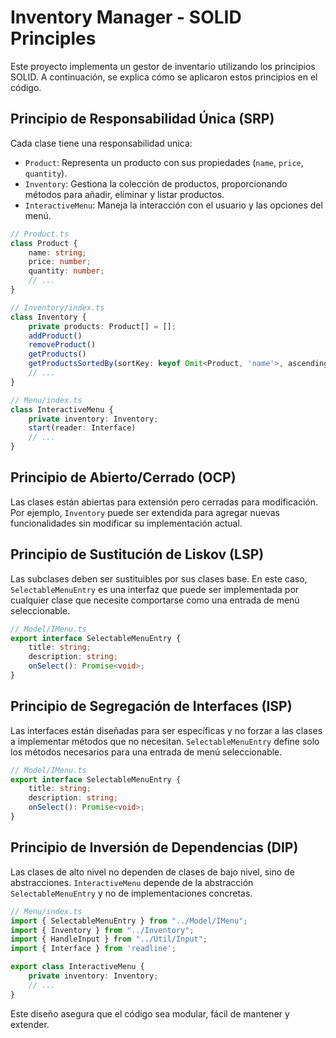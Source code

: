 # Inventory Manager - SOLID Principles

Este proyecto implementa un gestor de inventario utilizando los principios SOLID. A continuación, se explica cómo se aplicaron estos principios en el código.

## Principio de Responsabilidad Única (SRP)
Cada clase tiene una responsabilidad unica:
- `Product`: Representa un producto con sus propiedades (`name`, `price`, `quantity`).
- `Inventory`: Gestiona la colección de productos, proporcionando métodos para añadir, eliminar y listar productos.
- `InteractiveMenu`: Maneja la interacción con el usuario y las opciones del menú.

```typescript
// Product.ts
class Product {
    name: string;
    price: number;
    quantity: number;
    // ...
}

// Inventory/index.ts
class Inventory {
    private products: Product[] = [];
    addProduct()
    removeProduct()
    getProducts()
    getProductsSortedBy(sortKey: keyof Omit<Product, 'name'>, ascending: boolean = true)
    // ...
}

// Menu/index.ts
class InteractiveMenu {
    private inventory: Inventory;
    start(reader: Interface)
    // ...
}

```

## Principio de Abierto/Cerrado (OCP)
Las clases están abiertas para extensión pero cerradas para modificación. Por ejemplo, `Inventory` puede ser extendida para agregar nuevas funcionalidades sin modificar su implementación actual.


## Principio de Sustitución de Liskov (LSP)
Las subclases deben ser sustituibles por sus clases base. En este caso, `SelectableMenuEntry` es una interfaz que puede ser implementada por cualquier clase que necesite comportarse como una entrada de menú seleccionable.

```typescript
// Model/IMenu.ts
export interface SelectableMenuEntry {
    title: string;
    description: string;
    onSelect(): Promise<void>;
}
```

## Principio de Segregación de Interfaces (ISP)
Las interfaces están diseñadas para ser específicas y no forzar a las clases a implementar métodos que no necesitan. `SelectableMenuEntry` define solo los métodos necesarios para una entrada de menú seleccionable.

```typescript
// Model/IMenu.ts
export interface SelectableMenuEntry {
    title: string;
    description: string;
    onSelect(): Promise<void>;
}
```

## Principio de Inversión de Dependencias (DIP)
Las clases de alto nivel no dependen de clases de bajo nivel, sino de abstracciones. `InteractiveMenu` depende de la abstracción `SelectableMenuEntry` y no de implementaciones concretas.

```typescript
// Menu/index.ts
import { SelectableMenuEntry } from "../Model/IMenu";
import { Inventory } from "../Inventory";
import { HandleInput } from "../Util/Input";
import { Interface } from 'readline';

export class InteractiveMenu {
    private inventory: Inventory;
    // ...
}
```

Este diseño asegura que el código sea modular, fácil de mantener y extender.